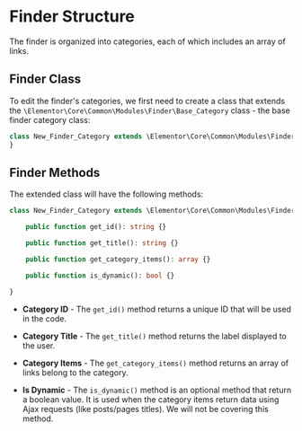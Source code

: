 # Finder Structure

<Badge type="tip" vertical="top" text="Elementor Core" /> <Badge type="warning" vertical="top" text="Basic" />

The finder is organized into categories, each of which includes an array of links.

## Finder Class

To edit the finder's categories, we first need to create a class that extends the `\Elementor\Core\Common\Modules\Finder\Base_Category` class - the base finder category class:

```php
class New_Finder_Category extends \Elementor\Core\Common\Modules\Finder\Base_Category {
}
```

## Finder Methods

The extended class will have the following methods:

```php
class New_Finder_Category extends \Elementor\Core\Common\Modules\Finder\Base_Category {

	public function get_id(): string {}

	public function get_title(): string {}

	public function get_category_items(): array {}

	public function is_dynamic(): bool {}

}
```

* **Category ID** - The `get_id()` method returns a unique ID that will be used in the code.

* **Category Title** - The `get_title()` method returns the label displayed to the user.

* **Category Items** - The `get_category_items()` method returns an array of links belong to the category.

* **Is Dynamic** - The `is_dynamic()` method is an optional method that return a boolean value. It is used when the category items return data using Ajax requests (like posts/pages titles). We will not be covering this method.
